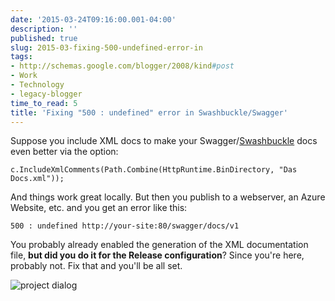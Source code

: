```yaml
---
date: '2015-03-24T09:16:00.001-04:00'
description: ''
published: true
slug: 2015-03-fixing-500-undefined-error-in
tags:
- http://schemas.google.com/blogger/2008/kind#post
- Work
- Technology
- legacy-blogger
time_to_read: 5
title: 'Fixing "500 : undefined" error in Swashbuckle/Swagger'
---
```


Suppose you include XML docs to make your Swagger/[Swashbuckle](https://github.com/domaindrivendev/Swashbuckle) docs even better via the option:

    c.IncludeXmlComments(Path.Combine(HttpRuntime.BinDirectory, "Das Docs.xml"));

And things work great locally. But then you publish to a webserver, an Azure Website, etc. and you get an error like this:

    500 : undefined http://your-site:80/swagger/docs/v1

You probably already enabled the generation of the XML documentation file, **but did you do it for the Release configuration**? Since you're here, probably not. Fix that and you'll be all set.

![project dialog](project-dialog.png)
